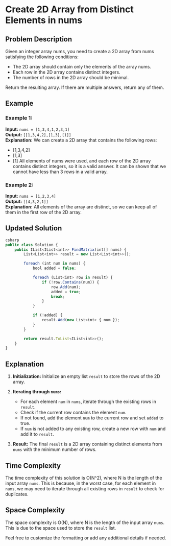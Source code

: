 # Create 2D Array from Distinct Elements in nums

## Problem Description

Given an integer array nums, you need to create a 2D array from nums satisfying the following conditions:

- The 2D array should contain only the elements of the array nums.
- Each row in the 2D array contains distinct integers.
- The number of rows in the 2D array should be minimal.

Return the resulting array. If there are multiple answers, return any of them.

## Example

### Example 1:

**Input:** `nums = [1,3,4,1,2,3,1]`  
**Output:** `[[1,3,4,2],[1,3],[1]]`  
**Explanation:** We can create a 2D array that contains the following rows:
- [1,3,4,2]
- [1,3]
- [1]
All elements of nums were used, and each row of the 2D array contains distinct integers, so it is a valid answer. It can be shown that we cannot have less than 3 rows in a valid array.

### Example 2:

**Input:** `nums = [1,2,3,4]`  
**Output:** `[[4,3,2,1]]`  
**Explanation:** All elements of the array are distinct, so we can keep all of them in the first row of the 2D array.

## Updated Solution
```javascript
csharp
public class Solution {
    public IList<IList<int>> FindMatrix(int[] nums) {
        List<List<int>> result = new List<List<int>>();

        foreach (int num in nums) {
            bool added = false;

            foreach (List<int> row in result) {
                if (!row.Contains(num)) {
                    row.Add(num);
                    added = true;
                    break;
                }
            }

            if (!added) {
                result.Add(new List<int> { num });
            }
        }

        return result.ToList<IList<int>>();
    }
}
```
## Explanation

1. **Initialization:** Initialize an empty list `result` to store the rows of the 2D array.

2. **Iterating through `nums`:**
   - For each element `num` in `nums`, iterate through the existing rows in `result`.
   - Check if the current row contains the element `num`.
   - If not found, add the element `num` to the current row and set `added` to true.
   - If `num` is not added to any existing row, create a new row with `num` and add it to `result`.

3. **Result:** The final `result` is a 2D array containing distinct elements from `nums` with the minimum number of rows.

## Time Complexity

The time complexity of this solution is O(N^2), where N is the length of the input array `nums`. This is because, in the worst case, for each element in `nums`, we may need to iterate through all existing rows in `result` to check for duplicates.

## Space Complexity

The space complexity is O(N), where N is the length of the input array `nums`. This is due to the space used to store the `result` list.


Feel free to customize the formatting or add any additional details if needed.
